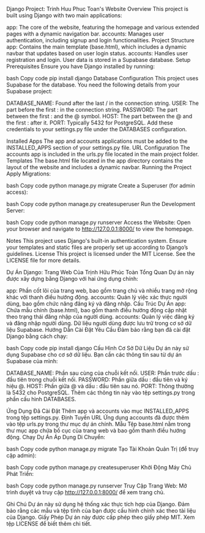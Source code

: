 Django Project: Trinh Huu Phuc Toan's Website
Overview
This project is built using Django with two main applications:

app: The core of the website, featuring the homepage and various extended pages with a dynamic navigation bar.
accounts: Manages user authentication, including signup and login functionalities.
Project Structure
app: Contains the main template (base.html), which includes a dynamic navbar that updates based on user login status.
accounts: Handles user registration and login. User data is stored in a Supabase database.
Setup
Prerequisites
Ensure you have Django installed by running:

bash
Copy code
pip install django
Database Configuration
This project uses Supabase for the database. You need the following details from your Supabase project:

DATABASE_NAME: Found after the last / in the connection string.
USER: The part before the first : in the connection string.
PASSWORD: The part between the first : and the @ symbol.
HOST: The part between the @ and the first : after it.
PORT: Typically 5432 for PostgreSQL.
Add these credentials to your settings.py file under the DATABASES configuration.

Installed Apps
The app and accounts applications must be added to the INSTALLED_APPS section of your settings.py file.
URL Configuration
The accounts app is included in the urls.py file located in the main project folder.
Templates
The base.html file located in the app directory contains the layout of the website and includes a dynamic navbar.
Running the Project
Apply Migrations:

bash
Copy code
python manage.py migrate
Create a Superuser (for admin access):

bash
Copy code
python manage.py createsuperuser
Run the Development Server:

bash
Copy code
python manage.py runserver
Access the Website: Open your browser and navigate to http://127.0.0.1:8000/ to view the homepage.

Notes
This project uses Django's built-in authentication system.
Ensure your templates and static files are properly set up according to Django’s guidelines.
License
This project is licensed under the MIT License. See the LICENSE file for more details.

Dự Án Django: Trang Web Của Trịnh Hữu Phúc Toàn
Tổng Quan
Dự án này được xây dựng bằng Django với hai ứng dụng chính:

app: Phần cốt lõi của trang web, bao gồm trang chủ và nhiều trang mở rộng khác với thanh điều hướng động.
accounts: Quản lý việc xác thực người dùng, bao gồm chức năng đăng ký và đăng nhập.
Cấu Trúc Dự Án
app: Chứa mẫu chính (base.html), bao gồm thanh điều hướng động cập nhật theo trạng thái đăng nhập của người dùng.
accounts: Quản lý việc đăng ký và đăng nhập người dùng. Dữ liệu người dùng được lưu trữ trong cơ sở dữ liệu Supabase.
Hướng Dẫn Cài Đặt
Yêu Cầu
Đảm bảo rằng bạn đã cài đặt Django bằng cách chạy:

bash
Copy code
pip install django
Cấu Hình Cơ Sở Dữ Liệu
Dự án này sử dụng Supabase cho cơ sở dữ liệu. Bạn cần các thông tin sau từ dự án Supabase của mình:

DATABASE_NAME: Phần sau cùng của chuỗi kết nối.
USER: Phần trước dấu : đầu tiên trong chuỗi kết nối.
PASSWORD: Phần giữa dấu : đầu tiên và ký hiệu @.
HOST: Phần giữa @ và dấu : đầu tiên sau nó.
PORT: Thông thường là 5432 cho PostgreSQL.
Thêm các thông tin này vào tệp settings.py trong phần cấu hình DATABASES.

Ứng Dụng Đã Cài Đặt
Thêm app và accounts vào mục INSTALLED_APPS trong tệp settings.py.
Định Tuyến URL
Ứng dụng accounts đã được thêm vào tệp urls.py trong thư mục dự án chính.
Mẫu
Tệp base.html nằm trong thư mục app chứa bố cục của trang web và bao gồm thanh điều hướng động.
Chạy Dự Án
Áp Dụng Di Chuyển:

bash
Copy code
python manage.py migrate
Tạo Tài Khoản Quản Trị (để truy cập admin):

bash
Copy code
python manage.py createsuperuser
Khởi Động Máy Chủ Phát Triển:

bash
Copy code
python manage.py runserver
Truy Cập Trang Web: Mở trình duyệt và truy cập http://127.0.0.1:8000/ để xem trang chủ.

Ghi Chú
Dự án này sử dụng hệ thống xác thực tích hợp của Django.
Đảm bảo rằng các mẫu và tệp tĩnh của bạn được cấu hình chính xác theo tài liệu của Django.
Giấy Phép
Dự án này được cấp phép theo giấy phép MIT. Xem tệp LICENSE để biết thêm chi tiết.

